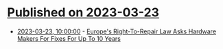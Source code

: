 # [Published on 2023-03-23](index.md)

* [2023-03-23, 10:00:00](https://hardware.slashdot.org/story/23/03/23/0255224/europes-right-to-repair-law-asks-hardware-makers-for-fixes-for-up-to-10-years?utm_source=rss1.0mainlinkanon&utm_medium=feed) - [Europe's Right-To-Repair Law Asks Hardware Makers For Fixes For Up To 10 Years](https://hardware.slashdot.org/story/23/03/23/0255224/europes-right-to-repair-law-asks-hardware-makers-for-fixes-for-up-to-10-years?utm_source=rss1.0mainlinkanon&utm_medium=feed)
